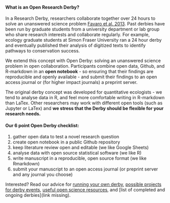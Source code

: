 #### What is an Open Research Derby?

In a Research Derby, researchers collaborate together over 24 hours to solve an unanswered science problem [Favaro et al. 2013](../resources/papers/Favaroetal_2013.pdf). Past derbies have been run by graduate students from a university department or lab group who share research interests and collaborate regularly. For example, ecology graduate students at Simon Fraser University ran a 24 hour derby and eventually published their analysis of digitized texts to identify pathways to conservation success. 

We extend this concept with Open Derby: solving an unanswered science problem in open collaboration. Participants combine open data, Github, and R-markdown in an **open notebook** - so ensuring that their findings are reproducible and openly available - and submit their findings to an open access journal or (for higher impact journals) a preprint server.

The original derby concept was developed for quantitative ecologists - we tend to analyse data in R, and feel more comfortable writing in R-markdown than LaTex. Other researchers may work with different open tools (such as Jupyter or LaTex) and **we stress that the Derby should be flexible for your research needs.**

#### Our 6 point Open Derby checklist:

1. gather open data to test a novel research question  
2. create open notebook in a public Github repository  
3. keep literature review open and editable (we like Google Sheets)  
4. analyse data with open source statistical software (we like R)  
5. write manuscript in a reproducible, open source format (we like Rmarkdown)  
6. submit your manuscript to an open access journal (or preprint server and any journal you choose)  

Interested? Read our advice for [running your own derby](https://github.com/jpwrobinson/OpenDerby/blob/master/3_how_to_run_derby.md), [possible projects for derby events](https://github.com/jpwrobinson/OpenDerby/blob/master/4_research_qs_data.md), [useful open science resources](https://github.com/jpwrobinson/OpenDerby/blob/master/5_resources.md), and [list of completed and ongoing derbies](link missing).
